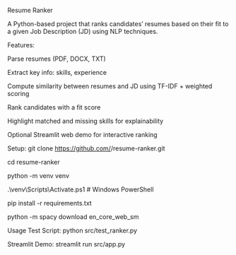 Resume Ranker

  A Python-based project that ranks candidates’ resumes based on their fit to a given Job Description (JD) using NLP techniques.

Features:

  Parse resumes (PDF, DOCX, TXT)
  
  Extract key info: skills, experience
  
  Compute similarity between resumes and JD using TF-IDF + weighted scoring
  
  Rank candidates with a fit score
  
  Highlight matched and missing skills for explainability
  
  Optional Streamlit web demo for interactive ranking

Setup:
  git clone https://github.com/<your-username>/resume-ranker.git
  
  cd resume-ranker
  
  python -m venv venv
  
  .\venv\Scripts\Activate.ps1   # Windows PowerShell
  
  pip install -r requirements.txt
  
  python -m spacy download en_core_web_sm

Usage
  Test Script: python src/test_ranker.py
  
  Streamlit Demo: streamlit run src/app.py



